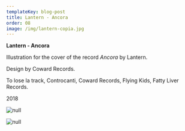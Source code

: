 ```yaml
---
templateKey: blog-post
title: Lantern - Ancora
order: 08
image: /img/lantern-copia.jpg
---
```

**Lantern - Ancora**

Illustration for the cover of the record _Ancora_ by Lantern.

Design by Coward Records.

To lose la track, Controcanti, Coward Records, Flying Kids, Fatty Liver Records.

2018

![null](/img/mockup_2.png)

![null](/img/lantern_ancora.jpg)
